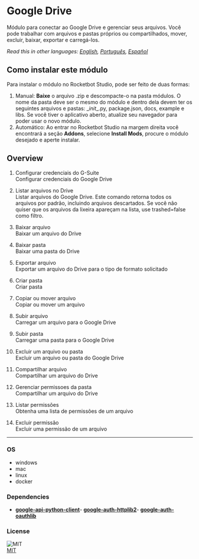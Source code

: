 



# Google Drive
  
Módulo para conectar ao Google Drive e gerenciar seus arquivos. Você pode trabalhar com arquivos e pastas próprios ou compartilhados, mover, excluir, baixar, exportar e carregá-los.  

*Read this in other languages: [English](README.md), [Português](README.pr.md), [Español](README.es.md)*

## Como instalar este módulo
  
Para instalar o módulo no Rocketbot Studio, pode ser feito de duas formas:
1. Manual: __Baixe__ o arquivo .zip e descompacte-o na pasta módulos. O nome da pasta deve ser o mesmo do módulo e dentro dela devem ter os seguintes arquivos e pastas: \__init__.py, package.json, docs, example e libs. Se você tiver o aplicativo aberto, atualize seu navegador para poder usar o novo módulo.
2. Automático: Ao entrar no Rocketbot Studio na margem direita você encontrará a seção **Addons**, selecione **Install Mods**, procure o módulo desejado e aperte instalar.  


## Overview


1. Configurar credenciais do G-Suite  
Configurar credenciais do Google Drive

2. Listar arquivos no Drive  
Listar arquivos do Google Drive. Este comando retorna todos os arquivos por padrão, incluindo arquivos descartados. Se você não quiser que os arquivos da lixeira apareçam na lista, use trashed=false como filtro.

3. Baixar arquivo  
Baixar um arquivo do Drive

4. Baixar pasta  
Baixar uma pasta do Drive

5. Exportar arquivo  
Exportar um arquivo do Drive para o tipo de formato solicitado

6. Criar pasta  
Criar pasta

7. Copiar ou mover arquivo  
Copiar ou mover um arquivo

8. Subir arquivo  
Carregar um arquivo para o Google Drive

9. Subir pasta  
Carregar uma pasta para o Google Drive

10. Excluir um arquivo ou pasta  
Excluir um arquivo ou pasta do Google Drive

11. Compartilhar arquivo  
Compartilhar um arquivo do Drive

12. Gerenciar permissoes da pasta  
Compartilhar um arquivo do Drive

13. Listar permissões  
Obtenha uma lista de permissões de um arquivo

14. Excluir permissão  
Excluir uma permissão de um arquivo  




----
### OS

- windows
- mac
- linux
- docker

### Dependencies
- [**google-api-python-client**](https://pypi.org/project/google-api-python-client/)- [**google-auth-httplib2**](https://pypi.org/project/google-auth-httplib2/)- [**google-auth-oauthlib**](https://pypi.org/project/google-auth-oauthlib/)
### License
  
![MIT](https://camo.githubusercontent.com/107590fac8cbd65071396bb4d04040f76cde5bde/687474703a2f2f696d672e736869656c64732e696f2f3a6c6963656e73652d6d69742d626c75652e7376673f7374796c653d666c61742d737175617265)  
[MIT](http://opensource.org/licenses/mit-license.ph)